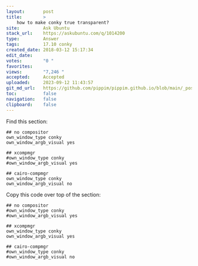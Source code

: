 ```yaml
---
layout:       post
title:        >
    how to make conky true transparent?
site:         Ask Ubuntu
stack_url:    https://askubuntu.com/q/1014200
type:         Answer
tags:         17.10 conky
created_date: 2018-03-12 15:17:34
edit_date:    
votes:        "0 "
favorites:    
views:        "7,246 "
accepted:     Accepted
uploaded:     2023-09-12 11:43:57
git_md_url:   https://github.com/pippim/pippim.github.io/blob/main/_posts/2018/2018-03-12-how-to-make-conky-true-transparent_.md
toc:          false
navigation:   false
clipboard:    false
---
```


Find this section:

``` 
## no compositor
own_window_type conky
own_window_argb_visual yes

## xcompmgr
#own_window_type conky
#own_window_argb_visual yes

## cairo-compmgr
own_window_type conky
own_window_argb_visual no
```

Copy this code over top of the section:

``` 
## no compositor
#own_window_type conky
#own_window_argb_visual yes

## xcompmgr
own_window_type conky
own_window_argb_visual yes

## cairo-compmgr
#own_window_type conky
#own_window_argb_visual no
```
